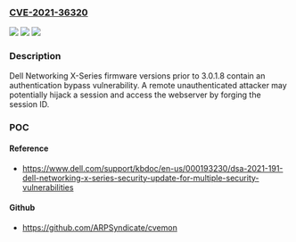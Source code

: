 ### [CVE-2021-36320](https://cve.mitre.org/cgi-bin/cvename.cgi?name=CVE-2021-36320)
![](https://img.shields.io/static/v1?label=Product&message=Networking%20X-Series&color=blue)
![](https://img.shields.io/static/v1?label=Version&message=%3C%203.0.1.9%20&color=brighgreen)
![](https://img.shields.io/static/v1?label=Vulnerability&message=CWE-331%3A%20Insufficient%20Entropy&color=brighgreen)

### Description

Dell Networking X-Series firmware versions prior to 3.0.1.8 contain an authentication bypass vulnerability. A remote unauthenticated attacker may potentially hijack a session and access the webserver by forging the session ID.

### POC

#### Reference
- https://www.dell.com/support/kbdoc/en-us/000193230/dsa-2021-191-dell-networking-x-series-security-update-for-multiple-security-vulnerabilities

#### Github
- https://github.com/ARPSyndicate/cvemon

